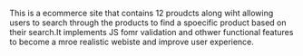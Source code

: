 This is a ecommerce site that contains 12 proudcts along wiht allowing users to search through the products to find a spoecific product based on their search.It implements JS fomr validation and othwer functional features to become a mroe realistic webiste and improve user experience.
